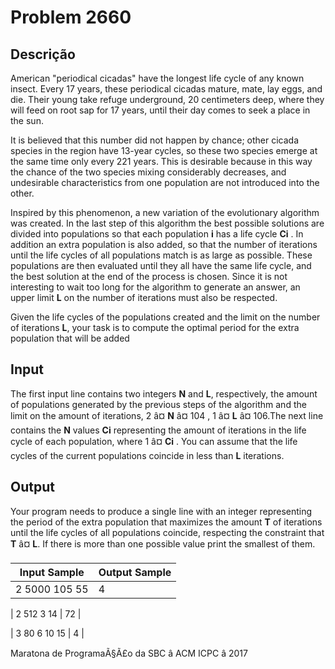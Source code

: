 # Problem 2660

Descrição
----------

American "periodical cicadas" have the longest life cycle of any known insect. Every 17 years, these periodical cicadas mature, mate, lay eggs, and die. Their young take refuge underground, 20 centimeters deep, where they will feed on root sap for 17 years, until their day comes to seek a place in the sun.

It is believed that this number did not happen by chance; other cicada species in the region have 13-year cycles, so these two species emerge at the same time only every 221 years. This is desirable because in this way the chance of the two species mixing considerably decreases, and undesirable characteristics from one population are not introduced into the other.

Inspired by this phenomenon, a new variation of the evolutionary algorithm was created. In the last step of this algorithm the best possible solutions are divided into populations so that each population **i** has a life cycle **Ci** . In addition an extra population is also added, so that the number of iterations until the life cycles of all populations match is as large as possible. These populations are then evaluated until they all have the same life cycle, and the best solution at the end of the process is chosen. Since it is not interesting to wait too long for the algorithm to generate an answer, an upper limit **L** on the number of iterations must also be respected.

Given the life cycles of the populations created and the limit on the number of iterations **L**, your task is to compute the optimal period for the extra population that will be added

Input
-----

The first input line contains two integers **N** and **L**, respectively, the amount of populations generated by the previous steps of the algorithm and the limit on the amount of iterations, 2 â¤ **N** â¤ 104 , 1 â¤ **L** â¤ 106.The next line contains the **N** values **Ci** representing the amount of iterations in the life cycle of each population, where 1 â¤ **Ci** . You can assume that the life cycles of the current populations coincide in less than **L** iterations.

Output
------

Your program needs to produce a single line with an integer representing the period of the extra population that maximizes the amount **T** of iterations until the life cycles of all populations coincide, respecting the constraint that **T** â¤ **L**. If there is more than one possible value print the smallest of them.


| Input Sample | Output Sample |
| --- | --- |
| 2 5000  105 55 | 4 |

| 2 512  3 14 | 72 |

| 3 80  6 10 15 | 4 |

Maratona de ProgramaÃ§Ã£o da SBC â ACM ICPC â 2017

